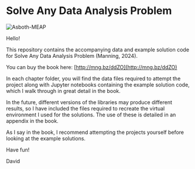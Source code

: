 # Solve Any Data Analysis Problem

![Asboth-MEAP](https://github.com/davidasboth/solve-any-data-analysis-problem/assets/10253275/5f13aadb-eb84-4b0a-8c37-3cf79218175e)

Hello!

This repository contains the accompanying data and example solution code for Solve Any Data Analysis Problem (Manning, 2024).

You can buy the book here: [http://mng.bz/ddZO](http://mng.bz/ddZO)

In each chapter folder, you will find the data files required to attempt the project along with Jupyter notebooks containing the example solution code, which I walk through in great detail in the book.

In the future, different versions of the libraries may produce different results, so I have included the files required to recreate the virtual environment I used for the solutions. The use of these is detailed in an appendix in the book.

As I say in the book, I recommend attempting the projects yourself before looking at the example solutions.

Have fun!

David
